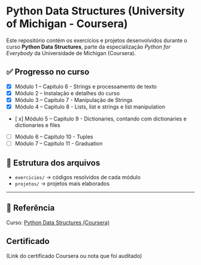 # Python Data Structures (University of Michigan - Coursera)

Este repositório contém os exercícios e projetos desenvolvidos durante o curso **Python Data Structures**, parte da especialização *Python for Everybody* da Universidade de Michigan (Coursera).

## ✅ Progresso no curso
- [x] Módulo 1 – Capitulo 6 - Strings e processamento de texto
- [x] Módulo 2 – Instalação e detalhes do curso
- [x] Módulo 3 – Capitulo 7 - Manipulação de Strings
- [x] Módulo 4 – Capitulo 8 - Lists, list e strings e list manipulation
- [ x] Módulo 5 – Capitulo 9 - Dictionaries, contando com dictionaries e dictionaries e files
- [ ] Módulo 6 – Capitulo 10 - Tuples
- [ ] Módulo 7 – Capitulo 11 - Graduation

## 📂 Estrutura dos arquivos
- `exercicios/` → códigos resolvidos de cada módulo
- `projetos/` → projetos mais elaborados

---

## 🔗 Referência
Curso: [Python Data Structures (Coursera)](https://www.coursera.org/learn/python-data)

## Certificado
(Link do certificado Coursera ou nota que foi auditado)
